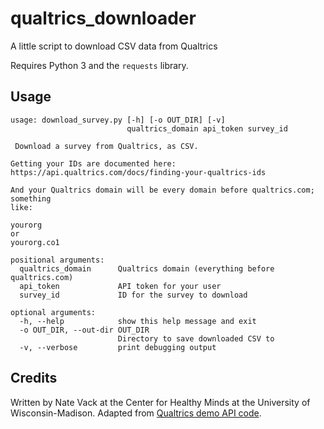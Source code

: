 # qualtrics_downloader
A little script to download CSV data from Qualtrics

Requires Python 3 and the `requests` library.

## Usage

```
usage: download_survey.py [-h] [-o OUT_DIR] [-v]
                          qualtrics_domain api_token survey_id

 Download a survey from Qualtrics, as CSV.

Getting your IDs are documented here:
https://api.qualtrics.com/docs/finding-your-qualtrics-ids

And your Qualtrics domain will be every domain before qualtrics.com; something
like:

yourorg
or
yourorg.co1

positional arguments:
  qualtrics_domain      Qualtrics domain (everything before qualtrics.com)
  api_token             API token for your user
  survey_id             ID for the survey to download

optional arguments:
  -h, --help            show this help message and exit
  -o OUT_DIR, --out-dir OUT_DIR
                        Directory to save downloaded CSV to
  -v, --verbose         print debugging output
  ```

## Credits

Written by Nate Vack at the Center for Healthy Minds at the University of Wisconsin-Madison. Adapted from [Qualtrics demo API code](https://api.qualtrics.com/docs/getting-survey-responses-new).